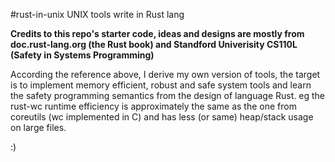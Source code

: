 #rust-in-unix
UNIX tools write in Rust lang

**Credits to this repo's starter code, ideas and designs are mostly from doc.rust-lang.org
(the Rust book) and Standford Univerisity CS110L (Safety in Systems Programming)**

According the reference above, I derive my own version of tools, the target is
to implement memory efficient, robust and safe system tools and learn the
safety programming semantics from the design of language Rust. eg the rust-wc 
runtime efficiency is approximately the same as the one from coreutils (wc implemented in C)
and has less (or same) heap/stack usage on large files. 

:)

